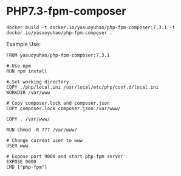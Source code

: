 # PHP7.3-fpm-composer

`docker build -t docker.io/yasuoyuhao/php-fpm-composer:7.3.1 -t docker.io/yasuoyuhao/php-fpm-composer .`

Example Use:

```
FROM yasuoyuhao/php-fpm-composer:7.3.1

# Use npm
RUN npm install

# Set working directory
COPY ./php/local.ini /usr/local/etc/php/conf.d/local.ini
WORKDIR /var/www

# Copy composer.lock and composer.json
COPY composer.lock composer.json /var/www/

COPY . /var/www/

RUN chmod -R 777 /var/www/

# Change current user to www
USER www

# Expose port 9000 and start php-fpm server
EXPOSE 9000
CMD ["php-fpm"]
```